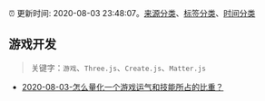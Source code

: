 :alarm_clock: 更新时间: 2020-08-03 23:48:07。[来源分类](../README.md)、[标签分类](../TAGS.md)、[时间分类](../TIMELINE.md)

## 游戏开发


> 关键字：`游戏`、`Three.js`、`Create.js`、`Matter.js`



- [2020-08-03-怎么量化一个游戏运气和技能所占的比重？](https://www.v2ex.com/t/695389) 